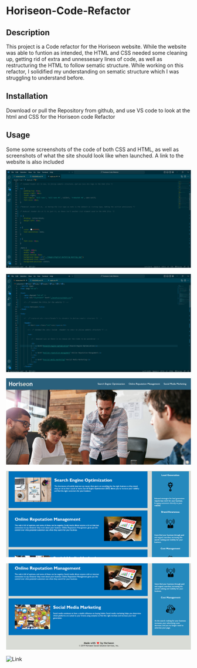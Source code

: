 # Horiseon-Code-Refactor

## Description

This project is a Code refactor for the Horiseon website. While the website was able to funtion as intended, the HTML and CSS needed some cleaning up, getting rid of extra and unnessesary lines of code, as well as restructuring the HTML to follow sematic structure. While working on this refactor, I solidified my understanding on sematic structure which I was struggling to understand before. 

## Installation

Download or pull the Repository from github, and use VS code to look at the html and CSS for the Horiseon code Refactor

## Usage 

Some some screenshots of the code of both CSS and HTML, as well as screenshots of what the site should look like when launched.
A link to the website is also included

![CSS](Assets/images/CSS.png)

![HTML](Assets/images/HTML.png)

![Top](Assets/images/Website-Top.png)

![Middle](Assets/images/Website-Mid.png)

![Bottom](Assets/images/Website-Bottom.png)

![Link](https://dksolomon.github.io/Horiseon-Code-Refactor/)



